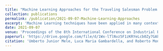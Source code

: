 ```yaml
---
title: "Machine Learning Approaches for the Traveling Salesman Problem: A Survey"
collection: publications
permalink: /publication/2021-09-07-Machine-Learning-Approaches
excerpt: 'Machine Learning techniques have been applied in many contexts with great success. In this survey, we focus on their applications in the Combinatorial Optimization (CO) domain, and in particular to the Traveling Salesman Problem (TSP). We propose an intuitive and simple mind map helpful to navigate through the wide existing literature, indicating the approaches we consider most promising. Different ML techniques introduced to solve the TSP are discussed and reviewed; and their differences and limitations are delved. Open problems for future research in this area are finally highlighted.'
date: 2021-09-07
venue: 'Proceedings of the 8th International Conference on Industrial Engineering and Applications (Europe)'
paperurl: 'https://drive.google.com/file/d/1Wx-lTlNvz5F1zKRYeLcb0Zy7GAkyagFm/view'
citation: 'Umberto Junior Mele, Luca Maria Gambardella, and Roberto Montemanni. (2021). &quot;Machine Learning Approaches for the Traveling Salesman Problem: A Survey. &quot; <i>Proceedings of the 8th International Conference on Industrial Engineering and Applications (Europe)</i>. pp. 182-186.'
---
```

